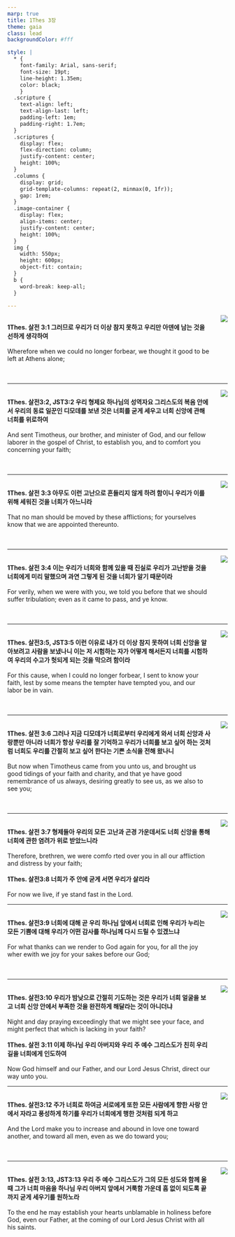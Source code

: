 ```yaml
---
marp: true
title: 1Thes 3장
theme: gaia
class: lead
backgroundColor: #fff

style: |
  * {
    font-family: Arial, sans-serif;
    font-size: 19pt;
    line-height: 1.35em;
    color: black;
    }
  .scripture {
    text-align: left;
    text-align-last: left;
    padding-left: 1em;
    padding-right: 1.7em;
  }
  .scriptures {
    display: flex;
    flex-direction: column;
    justify-content: center;
    height: 100%;
  }
  .columns {
    display: grid;
    grid-template-columns: repeat(2, minmax(0, 1fr));
    gap: 1rem;
  }
  .image-container {
    display: flex;
    align-items: center;
    justify-content: center;
    height: 100%;
  }
  img {
    width: 550px;
    height: 600px;
    object-fit: contain;
  }
  b {
    word-break: keep-all;
  }

---
```


<div class="columns">
  <div class="scriptures">
    <br>
    <div class="scripture">
      <b>1Thes. 살전 3:1 그러므로 우리가 더 이상 참지 못하고 우리만 아덴에 남는 것을 선하게 생각하여 
      </b>
    </div>
    <br>
    <div class="scripture">Wherefore when we could no longer forbear, we thought it good to be left at Athens alone; 
    </div>
    <br>
    <div class="scripture">
      <b>
      </b>
    </div>
    <br>
    <div class="scripture">
    </div>         
  </div>
  <div class="image-container">
    <img src='../../pictures/picture_98.jpg'>
  </div>
</div>

---

<div class="columns">
  <div class="scriptures">
    <br>
    <div class="scripture">
      <b>1Thes. 살전3:2, JST3:2 우리 형제요 하나님의 성역자요 그리스도의 복음 안에서 우리의 동료 일꾼인 디모데를 보낸 것은 너희를 굳게 세우고 너희 신앙에 관해 너희를 위로하여 
      </b>
    </div>
    <br>
    <div class="scripture">And sent Timotheus, our brother, and minister of God, and our fellow laborer in the gospel of Christ, to establish you, and to comfort you concerning your faith; 
    </div>
    <br>
    <div class="scripture">
      <b>
      </b>
    </div>
    <br>
    <div class="scripture">
    </div>         
  </div>
  <div class="image-container">
    <img src='../../pictures/picture_112.jpg'>
  </div>
</div>

---

<div class="columns">
  <div class="scriptures">
    <br>
    <div class="scripture">
      <b>1Thes. 살전 3:3 아무도 이런 고난으로 흔들리지 않게 하려 함이니 우리가 이를 위해 세워진 것을 너희가 아느니라 
      </b>
    </div>
    <br>
    <div class="scripture">That no man should be moved by these afflictions; for yourselves know that we are appointed thereunto. 
    </div>
    <br>
    <div class="scripture">
      <b>
      </b>
    </div>
    <br>
    <div class="scripture">
    </div>         
  </div>
  <div class="image-container">
    <img src='../../pictures/picture_147.jpg'>
  </div>
</div>

---

<div class="columns">
  <div class="scriptures">
    <br>
    <div class="scripture">
      <b>1Thes. 살전 3:4 이는 우리가 너희와 함께 있을 때 진실로 우리가 고난받을 것을 너희에게 미리 말했으며 과연 그렇게 된 것을 너희가 알기 때문이라 
      </b>
    </div>
    <br>
    <div class="scripture">For verily, when we were with you, we told you before that we should suffer tribulation; even as it came to pass, and ye know. 
    </div>
    <br>
    <div class="scripture">
      <b>
      </b>
    </div>
    <br>
    <div class="scripture">
    </div>         
  </div>
  <div class="image-container">
    <img src='../../pictures/picture_129.jpg'>
  </div>
</div>

---

<div class="columns">
  <div class="scriptures">
    <br>
    <div class="scripture">
      <b>1Thes. 살전3:5, JST3:5 이런 이유로 내가 더 이상 참지 못하여 너희 신앙을 알아보려고 사람을 보냈나니 이는 저 시험하는 자가 어떻게 해서든지 너희를 시험하여 우리의 수고가 헛되게 되는 것을 막으려 함이라 
      </b>
    </div>
    <br>
    <div class="scripture">For this cause, when I could no longer forbear, I sent to know your faith, lest by some means the tempter have tempted you, and our labor be in vain. 
    </div>
    <br>
    <div class="scripture">
      <b>
      </b>
    </div>
    <br>
    <div class="scripture">
    </div>         
  </div>
  <div class="image-container">
    <img src='../../pictures/picture_10.jpg'>
  </div>
</div>

---

<div class="columns">
  <div class="scriptures">
    <br>
    <div class="scripture">
      <b>1Thes. 살전 3:6 그러나 지금 디모데가 너희로부터 우리에게 와서 너희 신앙과 사랑뿐만 아니라 너희가 항상 우리를 잘 기억하고 우리가 너희를 보고 싶어 하는 것처럼 너희도 우리를 간절히 보고 싶어 한다는 기쁜 소식을 전해 왔나니 
      </b>
    </div>
    <br>
    <div class="scripture">But now when Timotheus came from you unto us, and brought us good tidings of your faith and charity, and that ye have good remembrance of us always, desiring greatly to see us, as we also to see you; 
    </div>
    <br>
    <div class="scripture">
      <b>
      </b>
    </div>
    <br>
    <div class="scripture">
    </div>         
  </div>
  <div class="image-container">
    <img src='../../pictures/picture_21.jpg'>
  </div>
</div>

---

<div class="columns">
  <div class="scriptures">
    <br>
    <div class="scripture">
      <b>1Thes. 살전 3:7 형제들아 우리의 모든 고난과 곤경 가운데서도 너희 신앙을 통해 너희에 관한 염려가 위로 받았느니라 
      </b>
    </div>
    <br>
    <div class="scripture">Therefore, brethren, we were comfo rted over you in all our affliction and distress by your faith; 
    </div>
    <br>
    <div class="scripture">
      <b>1Thes. 살전3:8 너희가 주 안에 굳게 서면 우리가 살리라 
      </b>
    </div>
    <br>
    <div class="scripture">For now we live, if ye stand fast in the Lord. 
    </div>         
  </div>
  <div class="image-container">
    <img src='../../pictures/picture_156.jpg'>
  </div>
</div>

---

<div class="columns">
  <div class="scriptures">
    <br>
    <div class="scripture">
      <b>1Thes. 살전3:9 너희에 대해 곧 우리 하나님 앞에서 너희로 인해 우리가 누리는 모든 기쁨에 대해 우리가 어떤 감사를 하나님께 다시 드릴 수 있겠느냐 
      </b>
    </div>
    <br>
    <div class="scripture">For what thanks can we render to God again for you, for all the joy wher ewith we joy for your sakes before our God; 
    </div>
    <br>
    <div class="scripture">
      <b>
      </b>
    </div>
    <br>
    <div class="scripture">
    </div>         
  </div>
  <div class="image-container">
    <img src='../../pictures/picture_13.jpg'>
  </div>
</div>

---

<div class="columns">
  <div class="scriptures">
    <br>
    <div class="scripture">
      <b>1Thes. 살전3:10 우리가 밤낮으로 간절히 기도하는 것은 우리가 너희 얼굴을 보고 너희 신앙 안에서 부족한 것을 완전하게 해달라는 것이 아니더냐 
      </b>
    </div>
    <br>
    <div class="scripture">Night and day praying exceedingly that we might see your face, and might perfect that which is lacking in your faith? 
    </div>
    <br>
    <div class="scripture">
      <b>1Thes. 살전 3:11 이제 하나님 우리 아버지와 우리 주 예수 그리스도가 친히 우리 길을 너희에게 인도하여 
      </b>
    </div>
    <br>
    <div class="scripture">Now God himself and our Father, and our Lord Jesus Christ, direct our way unto you. 
    </div>         
  </div>
  <div class="image-container">
    <img src='../../pictures/picture_48.jpg'>
  </div>
</div>

---

<div class="columns">
  <div class="scriptures">
    <br>
    <div class="scripture">
      <b>1Thes. 살전3:12 주가 너희로 하여금 서로에게 또한 모든 사람에게 향한 사랑 안에서 자라고 풍성하게 하기를 우리가 너희에게 행한 것처럼 되게 하고 
      </b>
    </div>
    <br>
    <div class="scripture">And the Lord make you to increase and abound in love one toward another, and toward all men, even as we do toward you; 
    </div>
    <br>
    <div class="scripture">
      <b>
      </b>
    </div>
    <br>
    <div class="scripture">
    </div>         
  </div>
  <div class="image-container">
    <img src='../../pictures/picture_58.jpg'>
  </div>
</div>

---

<div class="columns">
  <div class="scriptures">
    <br>
    <div class="scripture">
      <b>1Thes. 살전 3:13, JST3:13 우리 주 예수 그리스도가 그의 모든 성도와 함께 올 때 그가 너희 마음을 하나님 우리 아버지 앞에서 거룩함 가운데 흠 없이 되도록 끝까지 굳게 세우기를 원하노라 
      </b>
    </div>
    <br>
    <div class="scripture">To the end he may establish your hearts unblamable in holiness before God, even our Father, at the coming of our Lord Jesus Christ with all his saints.
    </div>
    <br>
    <div class="scripture">
      <b>
      </b>
    </div>
    <br>
    <div class="scripture">
    </div>         
  </div>
  <div class="image-container">
    <img src='../../pictures/picture_73.jpg'>
  </div>
</div>


